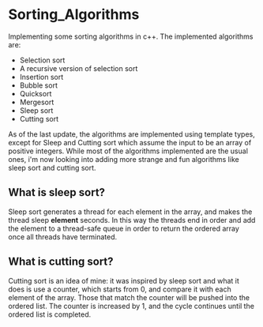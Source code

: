 # Sorting_Algorithms
Implementing some sorting algorithms in c++. The implemented algorithms are:

* Selection sort
* A recursive version of selection sort
* Insertion sort
* Bubble sort
* Quicksort
* Mergesort
* Sleep sort
* Cutting sort

As of the last update, the algorithms are implemented using template types, except for Sleep and Cutting sort which assume the input to be an array of positive integers.
While most of the algorithms implemented are the usual ones, i'm now looking into adding more strange and fun algorithms like sleep sort and cutting sort.

## What is sleep sort?
Sleep sort generates a thread for each element in the array, and makes the thread sleep __element__ seconds. In this way the threads end in order
and add the element to a thread-safe queue in order to return the ordered array once all threads have terminated. 

## What is cutting sort?
Cutting sort is an idea of mine: it was inspired by sleep sort and what it does is use a counter, which starts from 0, and compare it with each element of the array. Those that match the counter will be pushed into the ordered list. The counter is increased by 1, and the cycle continues until the ordered list is completed.
